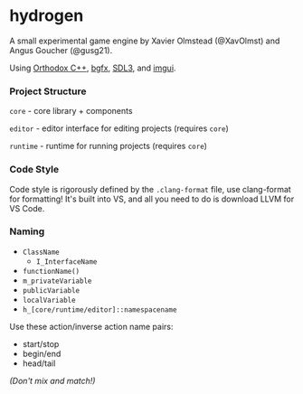 # hydrogen

A small experimental game engine by Xavier Olmstead (@XavOlmst) and Angus Goucher (@gusg21).

Using [Orthodox C++](https://gist.github.com/bkaradzic/2e39896bc7d8c34e042b), [bgfx](https://github.com/bkaradzic/bgfx), [SDL3](https://github.com/libsdl-org/SDL), and [imgui](https://github.com/ocornut/imgui).

### Project Structure

`core` - core library + components

`editor` - editor interface for editing projects (requires `core`)

`runtime` - runtime for running projects (requires `core`)

### Code Style

Code style is rigorously defined by the `.clang-format` file, use clang-format for formatting! It's built into VS, and all you need to do is download LLVM for VS Code.

### Naming

- `ClassName`
  - `I_InterfaceName`
- `functionName()`
- `m_privateVariable`
- `publicVariable`
- `localVariable`
- `h_[core/runtime/editor]::namespacename`

Use these action/inverse action name pairs:

- start/stop
- begin/end
- head/tail

_(Don't mix and match!)_
